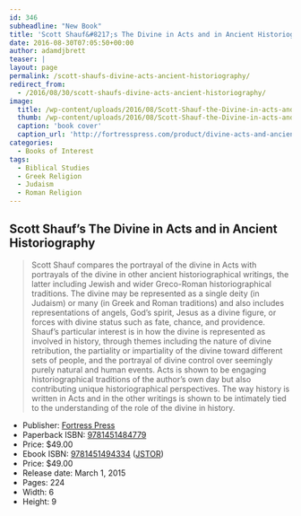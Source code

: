 ```yaml
---
id: 346
subheadline: "New Book"
title: 'Scott Shauf&#8217;s The Divine in Acts and in Ancient Historiography'
date: 2016-08-30T07:05:50+00:00
author: adamdjbrett
teaser: |
layout: page
permalink: /scott-shaufs-divine-acts-ancient-historiography/
redirect_from:
  - /2016/08/30/scott-shaufs-divine-acts-ancient-historiography/
image:
  title: /wp-content/uploads/2016/08/Scott-Shauf-the-Divine-in-acts-and-in-ancient-historgraphy-9781451484779h.jpg
  thumb: /wp-content/uploads/2016/08/Scott-Shauf-the-Divine-in-acts-and-in-ancient-historgraphy-9781451484779h-150x150.jpg
  caption: 'book cover'
  caption_url: 'http://fortresspress.com/product/divine-acts-and-ancient-historiography'
categories:
  - Books of Interest
tags:
  - Biblical Studies
  - Greek Religion
  - Judaism
  - Roman Religion
---
```

## Scott Shauf&#8217;s The Divine in Acts and in Ancient Historiography



> Scott Shauf compares the portrayal of the divine in Acts with portrayals of the divine in other ancient historiographical writings, the latter including Jewish and wider Greco-Roman historiographical traditions. The divine may be represented as a single deity (in Judaism) or many (in Greek and Roman traditions) and also includes representations of angels, God’s spirit, Jesus as a divine figure, or forces with divine status such as fate, chance, and providence. Shauf’s particular interest is in how the divine is represented as involved in history, through themes including the nature of divine retribution, the partiality or impartiality of the divine toward different sets of people, and the portrayal of divine control over seemingly purely natural and human events. Acts is shown to be engaging historiographical traditions of the author’s own day but also contributing unique historiographical perspectives. The way history is written in Acts and in the other writings is shown to be intimately tied to the understanding of the role of the divine in history.

- Publisher: [Fortress Press](http://fortresspress.com/product/divine-acts-and-ancient-historiography)  
- Paperback ISBN: [9781451484779](https://www.amazon.com/Divine-Acts-Ancient-Historiography/dp/1451484771/ref=sr_1_1?ie=UTF8&qid=1472530241&sr=8-1&keywords=9781451484779)  
- Price: $49.00  
- Ebook ISBN: [9781451494334](http://www.worldcat.org/title/divine-in-acts-and-in-ancient-historiography/oclc/903985674&referer=brief_results) ([JSTOR](http://www.jstor.org/stable/j.ctt9m0sdz))  
- Price: $49.00  
- Release date: March 1, 2015  
- Pages: 224  
- Width: 6  
- Height: 9
